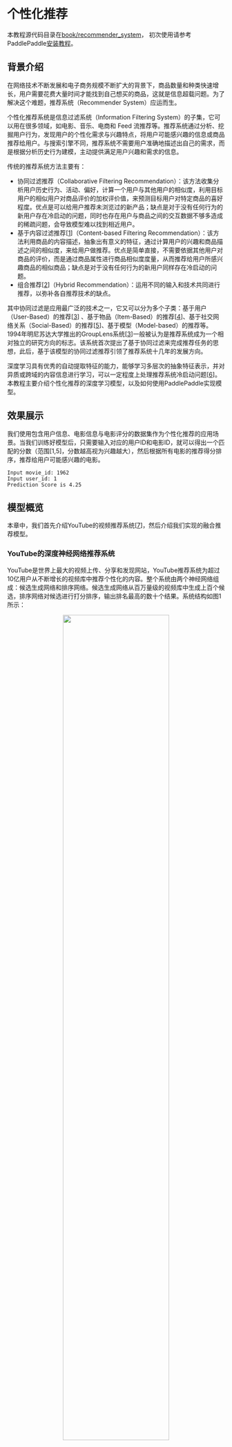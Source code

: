 # 个性化推荐

本教程源代码目录在[book/recommender_system](https://github.com/PaddlePaddle/book/tree/develop/recommender_system)， 初次使用请参考PaddlePaddle[安装教程](http://www.paddlepaddle.org/doc_cn/build_and_install/index.html)。

## 背景介绍

在网络技术不断发展和电子商务规模不断扩大的背景下，商品数量和种类快速增长，用户需要花费大量时间才能找到自己想买的商品，这就是信息超载问题。为了解决这个难题，推荐系统（Recommender System）应运而生。

个性化推荐系统是信息过滤系统（Information Filtering System）的子集，它可以用在很多领域，如电影、音乐、电商和 Feed 流推荐等。推荐系统通过分析、挖掘用户行为，发现用户的个性化需求与兴趣特点，将用户可能感兴趣的信息或商品推荐给用户。与搜索引擎不同，推荐系统不需要用户准确地描述出自己的需求，而是根据分析历史行为建模，主动提供满足用户兴趣和需求的信息。

传统的推荐系统方法主要有：

- 协同过滤推荐（Collaborative Filtering Recommendation）：该方法收集分析用户历史行为、活动、偏好，计算一个用户与其他用户的相似度，利用目标用户的相似用户对商品评价的加权评价值，来预测目标用户对特定商品的喜好程度。优点是可以给用户推荐未浏览过的新产品；缺点是对于没有任何行为的新用户存在冷启动的问题，同时也存在用户与商品之间的交互数据不够多造成的稀疏问题，会导致模型难以找到相近用户。
- 基于内容过滤推荐[[1](#参考文献)]（Content-based Filtering Recommendation）：该方法利用商品的内容描述，抽象出有意义的特征，通过计算用户的兴趣和商品描述之间的相似度，来给用户做推荐。优点是简单直接，不需要依据其他用户对商品的评价，而是通过商品属性进行商品相似度度量，从而推荐给用户所感兴趣商品的相似商品；缺点是对于没有任何行为的新用户同样存在冷启动的问题。
- 组合推荐[[2](#参考文献)]（Hybrid Recommendation）：运用不同的输入和技术共同进行推荐，以弥补各自推荐技术的缺点。

其中协同过滤是应用最广泛的技术之一，它又可以分为多个子类：基于用户 （User-Based）的推荐[[3](#参考文献)] 、基于物品（Item-Based）的推荐[[4](#参考文献)]、基于社交网络关系（Social-Based）的推荐[[5](#参考文献)]、基于模型（Model-based）的推荐等。1994年明尼苏达大学推出的GroupLens系统[[3](#参考文献)]一般被认为是推荐系统成为一个相对独立的研究方向的标志。该系统首次提出了基于协同过滤来完成推荐任务的思想，此后，基于该模型的协同过滤推荐引领了推荐系统十几年的发展方向。

深度学习具有优秀的自动提取特征的能力，能够学习多层次的抽象特征表示，并对异质或跨域的内容信息进行学习，可以一定程度上处理推荐系统冷启动问题[[6](#参考文献)]。本教程主要介绍个性化推荐的深度学习模型，以及如何使用PaddlePaddle实现模型。

## 效果展示

我们使用包含用户信息、电影信息与电影评分的数据集作为个性化推荐的应用场景。当我们训练好模型后，只需要输入对应的用户ID和电影ID，就可以得出一个匹配的分数（范围[1,5]，分数越高视为兴趣越大），然后根据所有电影的推荐得分排序，推荐给用户可能感兴趣的电影。

```
Input movie_id: 1962
Input user_id: 1
Prediction Score is 4.25
```

## 模型概览

本章中，我们首先介绍YouTube的视频推荐系统[[7](#参考文献)]，然后介绍我们实现的融合推荐模型。

### YouTube的深度神经网络推荐系统

YouTube是世界上最大的视频上传、分享和发现网站，YouTube推荐系统为超过10亿用户从不断增长的视频库中推荐个性化的内容。整个系统由两个神经网络组成：候选生成网络和排序网络。候选生成网络从百万量级的视频库中生成上百个候选，排序网络对候选进行打分排序，输出排名最高的数十个结果。系统结构如图1所示：

<p align="center">
<img src="image/YouTube_Overview.png" width="70%" ><br/>
图1. YouTube 推荐系统结构
</p>

#### 候选生成网络（Candidate Generation Network）

候选生成网络将推荐问题建模为一个类别数极大的多类分类问题：对于一个Youtube用户，使用其观看历史（视频ID）、搜索词记录（search tokens）、人口学信息（如地理位置、用户登录设备）、二值特征（如性别，是否登录）和连续特征（如用户年龄）等，对视频库中所有视频进行多分类，得到每一类别的分类结果（即每一个视频的推荐概率），最终输出概率较高的几百个视频。

首先，将观看历史及搜索词记录这类历史信息，映射为向量后取平均值得到定长表示；同时，输入人口学特征以优化新用户的推荐效果，并将二值特征和连续特征归一化处理到[0, 1]范围。接下来，将所有特征表示拼接为一个向量，并输入给非线形多层感知器（MLP，详见[识别数字](https://github.com/PaddlePaddle/book/blob/develop/recognize_digits/README.md)教程）处理。最后，训练时将MLP的输出给softmax做分类，预测时计算用户的综合特征（MLP的输出）与所有视频的相似度，取得分最高的$k$个作为候选生成网络的筛选结果。图2显示了候选生成网络结构。

<p align="center">
<img src="image/Deep_candidate_generation_model_architecture.png" width="70%" ><br/>
图2. 候选生成网络结构
</p>

对于一个用户$U$，预测此刻用户要观看的视频$\omega$为视频$i$的概率公式为：

$$P(\omega=i|u)=\frac{e^{v_{i}u}}{\sum_{j \in V}e^{v_{j}u}}$$

其中$u$为用户$U$的特征表示，$V$为视频库集合，$v_i$为视频库中第$i$个视频的特征表示。$u$和$v_i$为长度相等的向量，两者点积可以通过全连接层实现。

考虑到softmax分类的类别数非常多，为了保证一定的计算效率：1）训练阶段，使用负样本类别采样将实际计算的类别数缩小至数千；2）推荐（预测）阶段，忽略softmax的归一化计算（不影响结果），将类别打分问题简化为点积（dot product）空间中的最近邻（nearest neighbor）搜索问题，取与$u$最近的$k$个视频作为生成的候选。

#### 排序网络（Ranking Network）
排序网络的结构类似于候选生成网络，但是它的目标是对候选进行更细致的打分排序。和传统广告排序中的特征抽取方法类似，这里也构造了大量的用于视频排序的相关特征（如视频 ID、上次观看时间等）。这些特征的处理方式和候选生成网络类似，不同之处是排序网络的顶部是一个加权逻辑回归（weighted logistic regression），它对所有候选视频进行打分，从高到底排序后将分数较高的一些视频返回给用户。

### 融合推荐模型

在下文的电影推荐系统中：

1. 首先，使用用户特征和电影特征作为神经网络的输入，其中：

   - 用户特征融合了四个属性信息，分别是用户ID、性别、职业和年龄。

   - 电影特征融合了三个属性信息，分别是电影ID、电影类型ID和电影名称。

2. 对用户特征，将用户ID映射为维度大小为256的向量表示，输入全连接层，并对其他三个属性也做类似的处理。然后将四个属性的特征表示分别全连接并相加。

3. 对电影特征，将电影ID以类似用户ID的方式进行处理，电影类型ID以向量的形式直接输入全连接层，电影名称用文本卷积神经网络（详见[第5章](https://github.com/PaddlePaddle/book/blob/develop/understand_sentiment/README.md)）得到其定长向量表示。然后将三个属性的特征表示分别全连接并相加。

4. 得到用户和电影的向量表示后，计算二者的余弦相似度作为推荐系统的打分。最后，用该相似度打分和用户真实打分的差异的平方作为该回归模型的损失函数。

<p align="center">

<img src="image/rec_regression_network.png" width="90%" ><br/>
图3. 融合推荐模型 
</p> 

## 数据准备

### 数据介绍与下载

我们以 [MovieLens 百万数据集（ml-1m）](http://files.grouplens.org/datasets/movielens/ml-1m.zip)为例进行介绍。ml-1m 数据集包含了 6,000 位用户对 4,000 部电影的 1,000,000 条评价（评分范围 1~5 分，均为整数），由 GroupLens Research 实验室搜集整理。

Paddle在API中提供了自动加载数据的模块。数据模块为 `paddle.dataset.movielens`


```python
import paddle.v2 as paddle
paddle.init(use_gpu=False)
```


```python
# Run this block to show dataset's documentation
# help(paddle.dataset.movielens)
```

在原始数据中包含电影的特征数据，用户的特征数据，和用户对电影的评分。

例如，其中某一个电影特征为:


```python
movie_info = paddle.dataset.movielens.movie_info()
print movie_info.values()[0]
```

    <MovieInfo id(1), title(Toy Story ), categories(['Animation', "Children's", 'Comedy'])>


这表示，电影的id是1，标题是《Toy Story》，该电影被分为到三个类别中。这三个类别是动画，儿童，喜剧。


```python
user_info = paddle.dataset.movielens.user_info()
print user_info.values()[0]
```

    <UserInfo id(1), gender(F), age(1), job(10)>


这表示，该用户ID是1，女性，年龄比18岁还年轻。职业ID是10。


其中，年龄使用下列分布
*  1:  "Under 18"
* 18:  "18-24"
* 25:  "25-34"
* 35:  "35-44"
* 45:  "45-49"
* 50:  "50-55"
* 56:  "56+"

职业是从下面几种选项里面选则得出:
*  0:  "other" or not specified
*  1:  "academic/educator"
*  2:  "artist"
*  3:  "clerical/admin"
*  4:  "college/grad student"
*  5:  "customer service"
*  6:  "doctor/health care"
*  7:  "executive/managerial"
*  8:  "farmer"
*  9:  "homemaker"
* 10:  "K-12 student"
* 11:  "lawyer"
* 12:  "programmer"
* 13:  "retired"
* 14:  "sales/marketing"
* 15:  "scientist"
* 16:  "self-employed"
* 17:  "technician/engineer"
* 18:  "tradesman/craftsman"
* 19:  "unemployed"
* 20:  "writer"

而对于每一条训练/测试数据，均为 <用户特征> + <电影特征> + 评分。

例如，我们获得第一条训练数据:


```python
train_set_creator = paddle.dataset.movielens.train()
train_sample = next(train_set_creator())
uid = train_sample[0]
mov_id = train_sample[len(user_info[uid].value())]
print "User %s rates Movie %s with Score %s"%(user_info[uid], movie_info[mov_id], train_sample[-1])
```

    User <UserInfo id(1), gender(F), age(1), job(10)> rates Movie <MovieInfo id(1193), title(One Flew Over the Cuckoo's Nest ), categories(['Drama'])> with Score [5.0]


即用户1对电影1193的评价为5分。

## 模型配置说明

下面我们开始根据输入数据的形式配置模型。


```python
uid = paddle.layer.data(
        name='user_id',
        type=paddle.data_type.integer_value(
            paddle.dataset.movielens.max_user_id() + 1))
usr_emb = paddle.layer.embedding(input=uid, size=32)

usr_gender_id = paddle.layer.data(
        name='gender_id', type=paddle.data_type.integer_value(2))
usr_gender_emb = paddle.layer.embedding(input=usr_gender_id, size=16)

usr_age_id = paddle.layer.data(
        name='age_id',
        type=paddle.data_type.integer_value(
            len(paddle.dataset.movielens.age_table)))
usr_age_emb = paddle.layer.embedding(input=usr_age_id, size=16)

usr_job_id = paddle.layer.data(
        name='job_id',
        type=paddle.data_type.integer_value(paddle.dataset.movielens.max_job_id(
        ) + 1))
usr_job_emb = paddle.layer.embedding(input=usr_job_id, size=16)
```

如上述代码所示，对于每个用户，我们输入4维特征。其中包括`user_id`,`gender_id`,`age_id`,`job_id`。这几维特征均是简单的整数值。为了后续神经网络处理这些特征方便，我们借鉴NLP中的语言模型，将这几维离散的整数值，变换成embedding取出。分别形成`usr_emb`, `usr_gender_emb`, `usr_age_emb`, `usr_job_emb`。


```python
usr_combined_features = paddle.layer.fc(
        input=[usr_emb, usr_gender_emb, usr_age_emb, usr_job_emb],
        size=200,
        act=paddle.activation.Tanh())
```

然后，我们对于所有的用户特征，均输入到一个全连接层(fc)中。将所有特征融合为一个200维度的特征。

进而，我们对每一个电影特征做类似的变换，网络配置为:


```python
mov_id = paddle.layer.data(
    name='movie_id',
    type=paddle.data_type.integer_value(
        paddle.dataset.movielens.max_movie_id() + 1))
mov_emb = paddle.layer.embedding(input=mov_id, size=32)

mov_categories = paddle.layer.data(
    name='category_id',
    type=paddle.data_type.sparse_binary_vector(
        len(paddle.dataset.movielens.movie_categories())))

mov_categories_hidden = paddle.layer.fc(input=mov_categories, size=32)


movie_title_dict = paddle.dataset.movielens.get_movie_title_dict()
mov_title_id = paddle.layer.data(
    name='movie_title',
    type=paddle.data_type.integer_value_sequence(len(movie_title_dict)))
mov_title_emb = paddle.layer.embedding(input=mov_title_id, size=32)
mov_title_conv = paddle.networks.sequence_conv_pool(
    input=mov_title_emb, hidden_size=32, context_len=3)

mov_combined_features = paddle.layer.fc(
    input=[mov_emb, mov_categories_hidden, mov_title_conv],
    size=200,
    act=paddle.activation.Tanh())
```

电影ID和电影类型分别映射到其对应的特征隐层。对于电影标题名称(title)，一个ID序列表示的词语序列，在输入卷积层后，将得到每个时间窗口的特征（序列特征），然后通过在时间维度降采样得到固定维度的特征，整个过程在text_conv_pool实现。

最后再将电影的特征融合进`mov_combined_features`中。


```python
inference = paddle.layer.cos_sim(a=usr_combined_features, b=mov_combined_features, size=1, scale=5)
```

进而，我们使用余弦相似度计算用户特征与电影特征的相似性。并将这个相似性拟合(回归)到用户评分上。


```python
cost = paddle.layer.regression_cost(
        input=inference,
        label=paddle.layer.data(
            name='score', type=paddle.data_type.dense_vector(1)))
```

至此，我们的优化目标就是这个网络配置中的`cost`了。

## 训练模型

### 定义参数
神经网络的模型，我们可以简单的理解为网络拓朴结构+参数。之前一节，我们定义出了优化目标`cost`。这个`cost`即为网络模型的拓扑结构。我们开始训练模型，需要先定义出参数。定义方法为:


```python
parameters = paddle.parameters.create(cost)
```

    [INFO 2017-03-06 17:12:13,284 networks.py:1472] The input order is [user_id, gender_id, age_id, job_id, movie_id, category_id, movie_title, score]
    [INFO 2017-03-06 17:12:13,287 networks.py:1478] The output order is [__regression_cost_0__]


`parameters`是模型的所有参数集合。他是一个python的dict。我们可以查看到这个网络中的所有参数名称。因为之前定义模型的时候，我们没有指定参数名称，这里参数名称是自动生成的。当然，我们也可以指定每一个参数名称，方便日后维护。


```python
print parameters.keys()
```

    [u'___fc_layer_2__.wbias', u'___fc_layer_2__.w2', u'___embedding_layer_3__.w0', u'___embedding_layer_5__.w0', u'___embedding_layer_2__.w0', u'___embedding_layer_1__.w0', u'___fc_layer_1__.wbias', u'___fc_layer_0__.wbias', u'___fc_layer_1__.w0', u'___fc_layer_0__.w2', u'___fc_layer_0__.w3', u'___fc_layer_0__.w0', u'___fc_layer_0__.w1', u'___fc_layer_2__.w1', u'___fc_layer_2__.w0', u'___embedding_layer_4__.w0', u'___sequence_conv_pool_0___conv_fc.w0', u'___embedding_layer_0__.w0', u'___sequence_conv_pool_0___conv_fc.wbias']


### 构造训练(trainer)

下面，我们根据网络拓扑结构和模型参数来构造出一个本地训练(trainer)。在构造本地训练的时候，我们还需要指定这个训练的优化方法。这里我们使用Adam来作为优化算法。


```python
trainer = paddle.trainer.SGD(cost=cost, parameters=parameters, 
                            update_equation=paddle.optimizer.Adam(learning_rate=1e-4))
```

    [INFO 2017-03-06 17:12:13,378 networks.py:1472] The input order is [user_id, gender_id, age_id, job_id, movie_id, category_id, movie_title, score]
    [INFO 2017-03-06 17:12:13,379 networks.py:1478] The output order is [__regression_cost_0__]


### 训练

下面我们开始训练过程。

我们直接使用Paddle提供的数据集读取程序。`paddle.dataset.movielens.train()`和`paddle.dataset.movielens.test()`分别做训练和预测数据集。并且通过`reader_dict`来指定每一个数据和data_layer的对应关系。

例如，这里的reader_dict表示的是，对于数据层 `user_id`，使用了reader中每一条数据的第0个元素。`gender_id`数据层使用了第1个元素。以此类推。

训练过程是完全自动的。我们可以使用event_handler来观察训练过程，或进行测试等。这里我们在event_handler里面绘制了训练误差曲线和测试误差曲线。并且保存了模型。


```python
%matplotlib inline

import matplotlib.pyplot as plt
from IPython import display
import cPickle

feeding = {
    'user_id': 0,
    'gender_id': 1,
    'age_id': 2,
    'job_id': 3,
    'movie_id': 4,
    'category_id': 5,
    'movie_title': 6,
    'score': 7
}

step=0

train_costs=[],[]
test_costs=[],[]

def event_handler(event):
    global step
    global train_costs
    global test_costs
    if isinstance(event, paddle.event.EndIteration):
        need_plot = False
        if step % 10 == 0:  # every 10 batches, record a train cost
            train_costs[0].append(step)
            train_costs[1].append(event.cost)
            
        if step % 1000 == 0: # every 1000 batches, record a test cost
            result = trainer.test(reader=paddle.batch(
                  paddle.dataset.movielens.test(), batch_size=256))
            test_costs[0].append(step)
            test_costs[1].append(result.cost)
        
        if step % 100 == 0: # every 100 batches, update cost plot
            plt.plot(*train_costs)
            plt.plot(*test_costs)
            plt.legend(['Train Cost', 'Test Cost'], loc='upper left')
            display.clear_output(wait=True)
            display.display(plt.gcf())
            plt.gcf().clear()
        step += 1

trainer.train(
    reader=paddle.batch(
            paddle.reader.shuffle(
            paddle.dataset.movielens.train(), buf_size=8192),
                            batch_size=256),
    event_handler=event_handler,
    feeding=feeding,
    num_passes=2)
```


![png](./image/output_32_0.png)

## 应用模型

在训练了几轮以后，您可以对模型进行推断。我们可以使用任意一个用户ID和电影ID，来预测该用户对该电影的评分。示例程序为:


```python
import copy
user_id = 234
movie_id = 345

user = user_info[user_id]
movie = movie_info[movie_id]

feature = user.value() + movie.value()

infer_dict = copy.copy(feeding)
del infer_dict['score']

prediction = paddle.infer(output=inference, parameters=parameters, input=[feature], feeding=infer_dict)
score = (prediction[0][0] + 5.0) / 2
print "[Predict] User %d Rating Movie %d With Score %.2f"%(user_id, movie_id, score)
```

    [INFO 2017-03-06 17:17:08,132 networks.py:1472] The input order is [user_id, gender_id, age_id, job_id, movie_id, category_id, movie_title]
    [INFO 2017-03-06 17:17:08,134 networks.py:1478] The output order is [__cos_sim_0__]


    [Predict] User 234 Rating Movie 345 With Score 4.16


## 总结

本章介绍了传统的推荐系统方法和YouTube的深度神经网络推荐系统，并以电影推荐为例，使用PaddlePaddle训练了一个个性化推荐神经网络模型。推荐系统几乎涵盖了电商系统、社交网络、广告推荐、搜索引擎等领域的方方面面，而在图像处理、自然语言处理等领域已经发挥重要作用的深度学习技术，也将会在推荐系统领域大放异彩。

## 参考文献

1. [Peter Brusilovsky](https://en.wikipedia.org/wiki/Peter_Brusilovsky) (2007). *The Adaptive Web*. p. 325.
2. Robin Burke , [Hybrid Web Recommender Systems](http://www.dcs.warwick.ac.uk/~acristea/courses/CS411/2010/Book%20-%20The%20Adaptive%20Web/HybridWebRecommenderSystems.pdf), pp. 377-408, The Adaptive Web, Peter Brusilovsky, Alfred Kobsa, Wolfgang Nejdl (Ed.), Lecture Notes in Computer Science, Springer-Verlag, Berlin, Germany, Lecture Notes in Computer Science, Vol. 4321, May 2007, 978-3-540-72078-2.
3. P. Resnick, N. Iacovou, etc. “[GroupLens: An Open Architecture for Collaborative Filtering of Netnews](http://ccs.mit.edu/papers/CCSWP165.html)”, Proceedings of ACM Conference on Computer Supported Cooperative Work, CSCW 1994. pp.175-186.
4. Sarwar, Badrul, et al. "[Item-based collaborative filtering recommendation algorithms.](http://files.grouplens.org/papers/www10_sarwar.pdf)" *Proceedings of the 10th international conference on World Wide Web*. ACM, 2001.
5. Kautz, Henry, Bart Selman, and Mehul Shah. "[Referral Web: combining social networks and collaborative filtering.](http://www.cs.cornell.edu/selman/papers/pdf/97.cacm.refweb.pdf)" Communications of the ACM 40.3 (1997): 63-65. APA
6. Yuan, Jianbo, et al. ["Solving Cold-Start Problem in Large-scale Recommendation Engines: A Deep Learning Approach."](https://arxiv.org/pdf/1611.05480v1.pdf) *arXiv preprint arXiv:1611.05480* (2016).
7. Covington P, Adams J, Sargin E. [Deep neural networks for youtube recommendations](https://static.googleusercontent.com/media/research.google.com/zh-CN//pubs/archive/45530.pdf)[C]//Proceedings of the 10th ACM Conference on Recommender Systems. ACM, 2016: 191-198.

<br/>
<a rel="license" href="http://creativecommons.org/licenses/by-nc-sa/4.0/"><img alt="知识共享许可协议" style="border-width:0" src="https://i.creativecommons.org/l/by-nc-sa/4.0/88x31.png" /></a><br /><span xmlns:dct="http://purl.org/dc/terms/" href="http://purl.org/dc/dcmitype/Text" property="dct:title" rel="dct:type">本教程</span> 由 <a xmlns:cc="http://creativecommons.org/ns#" href="http://book.paddlepaddle.org" property="cc:attributionName" rel="cc:attributionURL">PaddlePaddle</a> 创作，采用 <a rel="license" href="http://creativecommons.org/licenses/by-nc-sa/4.0/">知识共享 署名-非商业性使用-相同方式共享 4.0 国际 许可协议</a>进行许可。
